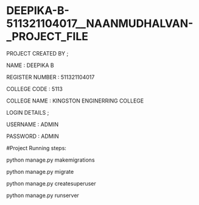 # DEEPIKA-B-511321104017__NAANMUDHALVAN-_PROJECT_FILE

PROJECT CREATED BY ;

NAME               : DEEPIKA B

REGISTER NUMBER    : 511321104017

COLLEGE CODE       : 5113

COLLEGE NAME       : KINGSTON ENGINERRING COLLEGE

LOGIN DETAILS      ;

USERNAME           : ADMIN

PASSWORD           : ADMIN

#Project Running steps:

python manage.py makemigrations

python manage.py migrate

python manage.py createsuperuser

python manage.py runserver


